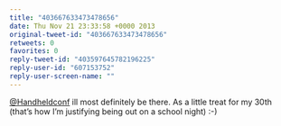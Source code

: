 ```yaml
---
title: "403667633473478656"
date: Thu Nov 21 23:33:58 +0000 2013
original-tweet-id: "403667633473478656"
retweets: 0
favorites: 0
reply-tweet-id: "403597645782196225"
reply-user-id: "607153752"
reply-user-screen-name: ""
---
```

<a href="https://twitter.com/Handheldconf">@Handheldconf</a> ill most definitely be there. As a little treat for my 30th (that’s how I’m justifying being out on a school night) :-)
